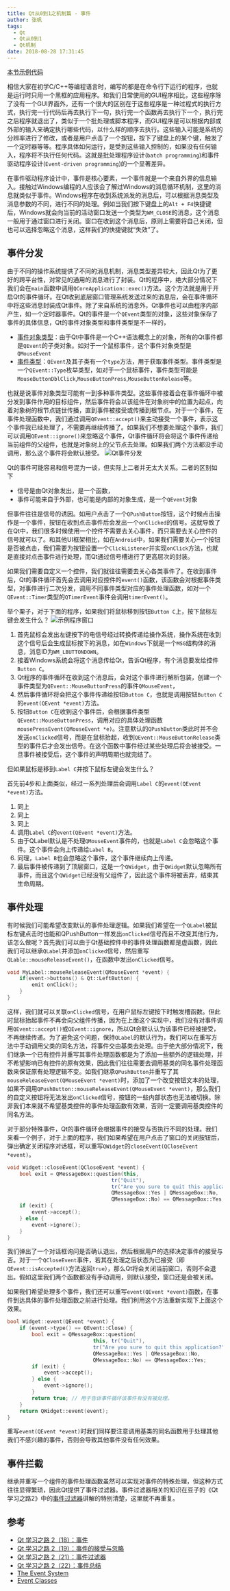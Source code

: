 ```yaml
---
title: Qt从0到1之机制篇 - 事件
author: 张帆
tags:
  - Qt
  - Qt从0到1
  - Qt机制
date: 2018-08-28 17:31:45
---
```


[本节示例代码](https://github.com/xyz1001/QtExamples/tree/master/QtEvent)

相信大家在初学C/C++等编程语言时，编写的都是在命令行下运行的程序，也就是运行时只用一个黑框的应用程序。和我们日常使用的GUI程序相比，这些程序除了没有一个GUI界面外，还有一个很大的区别在于这些程序是一种过程式的执行方式，执行完一行代码后再去执行下一句，执行完一个函数再去执行下一个，执行完之后程序就退出了，类似于一个批处理或脚本程序，而GUI程序是可以根据内部或外部的输入来确定执行哪些代码，以什么样的顺序去执行。这些输入可能是系统的分辨率进行了修改，或者是用户点击了一个按钮，按下了键盘上的某个键，触发了一个定时器等等。程序具体如何运行，是受到这些输入控制的，如果没有任何输入，程序将不执行任何代码。这就是批处理程序设计(`batch programming`)和事件驱动程序设计(`Event-driven programming`)的一个显著差异。

在事件驱动程序设计中，事件是核心要素，一个事件就是一个来自外界的信息输入。接触过Windows编程的人应该会了解过Windows的消息循环机制，这里的消息就类似于事件。Windows程序在收到系统派发的消息后，可以根据消息类型及消息参数的不同，进行不同的处理。例如当我们按下键盘上的`Alt + F4`快捷键后，Windows就会向当前的活动窗口发送一个类型为`WM_CLOSE`的消息，这个消息一般用于通过窗口进行关闭。窗口在收到这个消息后，原则上需要将自己关闭，但也可以选择忽略这个消息，这样我们的快捷键就“失效”了。

<!--more-->

## 事件分发

由于不同的操作系统提供了不同的消息机制，消息类型差异较大，因此Qt为了更好的跨平台性，对常见的通用的消息进行了封装。Qt的程序中，绝大部分情况下我们会在`main`函数中调用`QCoreApplication::exec()`方法。这个方法就是用于开启Qt的事件循环。在Qt收到底层窗口管理系统发送过来的消息后，会在事件循环中将这些消息封装成Qt事件。除了来自系统的消息外，Qt事件也可以由程序内部产生，如一个定时器事件。Qt的事件是一个`QEvent`类型的对象，这些对象保存了事件的具体信息，Qt的事件对象类型和事件类型是不一样的，

- [事件对象类型](http://doc.qt.io/qt-5/events.html)：由于Qt中事件是一个C++语法概念上的对象，所有的Qt事件都是`QEvent`的子类对象。如对于一个鼠标事件，这个事件对象类型是`QMouseEvent`
- [事件类型](http://doc.qt.io/qt-5/qevent.html#Type-enum)：`QEvent`及其子类有一个`type`方法，用于获取事件类型。事件类型是一个`QEvent::Type`枚举类型，如对于一个鼠标事件，事件类型可能是`MouseButtonDblClick`,`MouseButtonPress`,`MouseButtonRelease`等。

也就是说事件对象类型可能有一到多种事件类型。这些事件接着会在事件循环中被分发到事件作用的目标组件，然后事件将会以该组件在对象树中的位置为起点，向着对象树的根节点链世传播，直到事件被接受或传播到根节点。对于一个事件，在事件处理函数中，我们通过调用`QEvent::accept()`来主动接受一个事件，表示这个事件我已经处理了，不需要再继续传播了。如果我们不想要处理这个事件，我们可以调用`QEvent::ignore()`来忽略这个事件，Qt事件循环将会将这个事件传递给当前组件的父组件，也就是对象树上的父节点去处理。如果我们两个方法都没手动调用，那么这个事件将会默认接受。
![Qt事件分发](event_dispatch.png)

Qt的事件可能容易和信号混为一谈，但实际上二者并无太大关系。二者的区别如下

- 信号是由Qt对象发出，是一个函数，
- 事件可能来自于外部，也可能是内部的对象生成，是一个`QEvent`对象

但事件往往是信号的诱因。如用户点击了一个`QPushButton`按钮，这个时候点击操作是一个事件，按钮在收到点击事件后会发出一个`onClicked`的信号。这就导致了在Qt中，我们很多时候使用一个控件不需要去关心事件，而只需要去关心控件的信号就可以了。和其他UI框架相比，如在`Android`中，如果我们需要关心一个按钮是否被点击，我们需要为按钮设置一个`ClickListener`并实现`onClick`方法，也就是直接对点击事件进行处理，而Qt通过信号槽进行了更高层次的封装。

如果我们需要自定义一个控件，我们就往往需要去关心各类事件了。在收到事件后，Qt的事件循环首先会去调用对应控件的`event()`函数，该函数会对根据事件类型，对事件进行二次分发，调用不同事件类型对应的事件处理函数，如对一个`QEvent::Timer`类型的`QTimerEvent`事件会调用`timerEvent()`。

举个栗子，对于下面的程序，如果我们将鼠标移到按钮`Button C`上，按下鼠标左键会发生什么？
![示例程序窗口](demo_window.png)

1. 首先鼠标会发出左键按下的电信号经过转换传递给操作系统，操作系统在收到这个信号后会生成鼠标按下的消息，如在`Windows`下就是一个`MSG`结构体的消息，消息ID为`WM_LBUTTONDOWN`。
2. 接着Windows系统会将这个消息传给Qt，告诉Qt程序，有个消息要发给控件`Button C`。
3. Qt程序的事件循环在收到这个消息后，会对这个事件进行解析包装，创建一个事件类型为`QEvent::MouseButtonPress`的事件`QMouseEvent`，
4. 然后事件循环将会把这个事件传递给按钮`Button C`，也就是调用按钮`Button C`的`event(QEvent *event)`方法。
5. 按钮`Button C`在收到这个事件后，会根据事件类型`QEvent::MouseButtonPress`，调用对应的具体处理函数`mousePressEvent(QMouseEvent *e)`。注意默认的`QPushButton`类此时并不会发送`onClicked`信号，而是在鼠标抬起，收到`QEvent::MouseButtonRelease`类型的事件后才会发出信号。在这个函数中事件经过某些处理后将会被接受。一旦事件被接受后，这个事件的声明周期也就完结了。

但如果鼠标是移到`Label C`并按下鼠标左键会发生什么？

首先前4步和上面类似，经过一系列处理后会调用`Label C`的`event(QEvent *event)`方法。

1. 同上
2. 同上
3. 同上
4. 调用`Label C`的`event(QEvent *event)`方法。
5. 由于QLabel默认是不处理`QMouseEvent`事件的，也就是`Label C`会忽略这个事件。这个事件会向上传递给`Label B`。
6. 同理，`Label B`也会忽略这个事件，这个事件继续向上传递。
7. 最后事件被传递到了顶层窗口，这是一个`QWidget`，由于`QWidget`默认忽略所有事件，而且这个`QWidget`已经没有父组件了，因此这个事件将被丢弃，结束其生命周期。

## 事件处理

有时候我们可能希望改变默认的事件处理逻辑。如果我们希望在一个`QLabel`被鼠标左键点击时也能和QPushButton一样发出`onClicked`信号而且不改变其他行为，该怎么做呢？首先我们可以由于Qt基础控件中的事件处理函数都是虚函数，因此我们可以继承`QLabel`并添加`onClicked`信号，然后重写`QLable::mouseReleaseEvent()`，在函数中发出`onClicked`信号。

``` cpp
void MyLabel::mouseReleaseEvent(QMouseEvent *event) {
    if(event->buttons() & Qt::LeftButton) {
        emit onClick();
    }
}
```

这样，我们就可以关联`onClicked`信号，在用户鼠标左键按下时触发槽函数。但此时鼠标抬起事件不再会向父组件传播，因为在上面这个实现中，我们没有对事件调用`QEvent::accept()`或`QEvent::ignore`，所以Qt会默认认为该事件已经被接受，不再继续传递。为了避免这个问题，保持`QLabel`的默认行为，我们可以在重写方法中手动调用父类的同名方法，将事件交由基类去处理。由于绝大部分情况下，我们继承一个已有控件并重写其事件处理函数都是为了添加一些额外的逻辑处理，并不希望影响已有控件的原有效果，因此我们往往需要去调用基类的同名事件处理函数来保证原有处理逻辑不变。如我们继承`QPushButton`并重写了其`mouseReleaseEvent(QMouseEvent *event)`时，添加了一个改变按钮文本的处理，如果不调用`QPushButton::mouseReleaseEvent(QMouseEvent *event)`，那么我们的自定义按钮将无法发出`onClicked`信号，按钮的一些内部状态也无法被切换。除非我们本来就不希望基类控件的事件处理函数有效果，否则一定要调用基类控件的同名方法。

对于部分特殊事件，Qt的事件循环会根据事件的接受与否执行不同的处理。我们来看一个例子，对于上面的程序，我们如果希望在用户点击了窗口的关闭按钮后，弹出确定关闭程序对话框，可以重写`QWidget`的`closeEvent(QCloseEvent *event)`。

``` cpp
void Widget::closeEvent(QCloseEvent *event) {
    bool exit = QMessageBox::question(this,
                                  tr("Quit"),
                                  tr("Are you sure to quit this application?"),
                                  QMessageBox::Yes | QMessageBox::No,
                                  QMessageBox::No) == QMessageBox::Yes;
    if (exit) {
        event->accept();
    } else {
        event->ignore();
    }
}
```

我们弹出了一个对话框询问是否确认退出，然后根据用户的选择决定事件的接受与否。对于一个`QCloseEvent`事件，若其在处理之后状态为已接受（即`QEvent::isAccepted()`方法返回`true`），那么Qt将会关闭当前窗口，否则不会退出。假如这里我们两个函数都没有手动调用，则默认接受，窗口还是会被关闭。

如果我们希望处理多个事件，我们还可以重写`event(QEvent *event)`函数，在事件到达具体的事件处理函数之前进行处理。我们利用这个方法重新实现下上面这个效果。

``` cpp
bool Widget::event(QEvent *event) {
    if (event->type() == QEvent::Close) {
        bool exit = QMessageBox::question(
                            this, tr("Quit"),
                            tr("Are you sure to quit this application?"),
                            QMessageBox::Yes | QMessageBox::No,
                            QMessageBox::No) == QMessageBox::Yes;
        if (exit) {
            event->accept();
        } else {
            event->ignore();
        }
        return true; // 用于告诉事件循环该事件有没有被处理。
    }
    return QWidget::event(event);
}
```

重写`event(QEvent *event)`时我们同样要注意调用基类的同名函数用于处理其他我们不感兴趣的事件，否则会导致其他事件没有任何效果。

## 事件拦截

继承并重写一个组件的事件处理函数虽然可以实现对事件的特殊处理，但这种方式往往显得繁琐，因此Qt提供了事件过滤器。事件过滤器相关的知识在豆子的《Qt学习之路2》中的[事件过滤器](https://www.devbean.net/2012/10/qt-study-road-2-event-filter/)讲解的特别清楚，这里就不再重复。

## 参考

- [Qt 学习之路 2（18）：事件](https://www.devbean.net/2012/09/qt-study-road-2-events/)
- [Qt 学习之路 2（19）：事件的接受与忽略](https://www.devbean.net/2012/09/qt-study-road-2-events-accept-reject/)
- [Qt 学习之路 2（21）：事件过滤器](https://www.devbean.net/2012/10/qt-study-road-2-event-filter/)
- [Qt 学习之路 2（22）：事件总结](https://www.devbean.net/2012/10/qt-study-road-2-event-summary/)
- [The Event System](http://doc.qt.io/qt-5/eventsandfilters.html)
- [Event Classes](http://doc.qt.io/qt-5/events.html)
